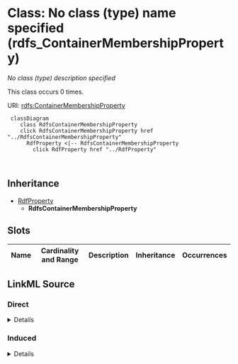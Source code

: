 

# Class: No class (type) name specified (rdfs_ContainerMembershipProperty)


_No class (type) description specified_






This class occurs 0 times.


URI: [rdfs:ContainerMembershipProperty](http://www.w3.org/2000/01/rdf-schema#ContainerMembershipProperty)






```mermaid
 classDiagram
    class RdfsContainerMembershipProperty
    click RdfsContainerMembershipProperty href "../RdfsContainerMembershipProperty"
      RdfProperty <|-- RdfsContainerMembershipProperty
        click RdfProperty href "../RdfProperty"
      
      
```





## Inheritance
* [RdfProperty](../classes/RdfProperty.md)
    * **RdfsContainerMembershipProperty**



## Slots

| Name | Cardinality and Range | Description | Inheritance | Occurrences |
| ---  | --- | --- | --- | --- |














## LinkML Source

<!-- TODO: investigate https://stackoverflow.com/questions/37606292/how-to-create-tabbed-code-blocks-in-mkdocs-or-sphinx -->

### Direct

<details>

```yaml
name: rdfs_ContainerMembershipProperty
conforms_to: No schema conformance document specified
annotations:
  count:
    tag: count
    value: 0
description: No class (type) description specified
title: No class (type) name specified
from_schema: hydrology-kg
rank: 1000
is_a: rdf_Property
class_uri: rdfs:ContainerMembershipProperty

```
</details>

### Induced

<details>

```yaml
name: rdfs_ContainerMembershipProperty
conforms_to: No schema conformance document specified
annotations:
  count:
    tag: count
    value: 0
description: No class (type) description specified
title: No class (type) name specified
from_schema: hydrology-kg
rank: 1000
is_a: rdf_Property
class_uri: rdfs:ContainerMembershipProperty

```
</details>